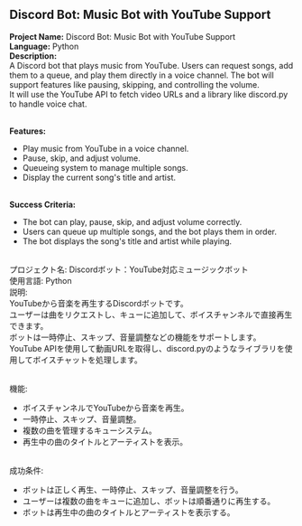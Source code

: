 ## Discord Bot: Music Bot with YouTube Support

**Project Name:** Discord Bot: Music Bot with YouTube Support <br>
**Language:** Python <br>
**Description:** <br>
A Discord bot that plays music from YouTube. Users can request songs, add them to a queue, and play them directly in a voice channel. The bot will support features like pausing, skipping, and controlling the volume. <br>
It will use the YouTube API to fetch video URLs and a library like discord.py to handle voice chat. <br><br>

**Features:** <br>
- Play music from YouTube in a voice channel. <br>
- Pause, skip, and adjust volume. <br>
- Queueing system to manage multiple songs. <br>
- Display the current song's title and artist. <br><br>

**Success Criteria:** <br>
- The bot can play, pause, skip, and adjust volume correctly. <br>
- Users can queue up multiple songs, and the bot plays them in order. <br>
- The bot displays the song's title and artist while playing. <br><br>

プロジェクト名: Discordボット：YouTube対応ミュージックボット <br>
使用言語: Python <br>
説明: <br>
YouTubeから音楽を再生するDiscordボットです。 <br>
ユーザーは曲をリクエストし、キューに追加して、ボイスチャンネルで直接再生できます。 <br>
ボットは一時停止、スキップ、音量調整などの機能をサポートします。 <br>
YouTube APIを使用して動画URLを取得し、discord.pyのようなライブラリを使用してボイスチャットを処理します。 <br><br>

機能: <br>
- ボイスチャンネルでYouTubeから音楽を再生。 <br>
- 一時停止、スキップ、音量調整。 <br>
- 複数の曲を管理するキューシステム。 <br>
- 再生中の曲のタイトルとアーティストを表示。 <br><br>

成功条件: <br>
- ボットは正しく再生、一時停止、スキップ、音量調整を行う。 <br>
- ユーザーは複数の曲をキューに追加し、ボットは順番通りに再生する。 <br>
- ボットは再生中の曲のタイトルとアーティストを表示する。 <br><br>
